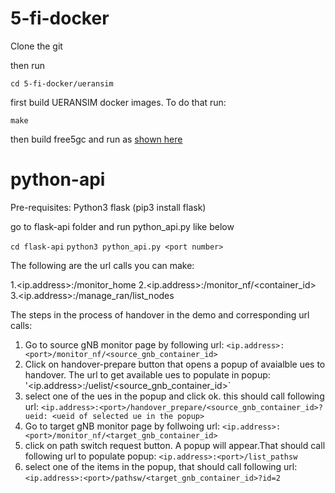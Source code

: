 # 5-fi-docker
Clone the git

then run

`cd 5-fi-docker/ueransim`

first build UERANSIM docker images. To do that run:

`make`

then build free5gc and run as [shown here](https://github.com/manoj1919/5-fi-docker/tree/master/free5gc-compose#readme)

# python-api
Pre-requisites:
Python3
flask (pip3 install flask)

go to flask-api folder and run python_api.py like below

`cd flask-api`
`python3 python_api.py <port number>`

The following are the url calls you can make:
 
 1.<ip.address>:<port>/monitor_home
 2.<ip.address>:<port>/monitor_nf/<container_id>
 3.<ip.address>:<port>/manage_ran/list_nodes
  
The steps in the process of handover in the demo and corresponding url calls:
  
  1. Go to source gNB monitor page by following url:
`<ip.address>:<port>/monitor_nf/<source_gnb_container_id>`
  2. Click on handover-prepare button that opens a popup of avaialble ues to handover. The url to get available ues to populate in popup:
  '<ip.address>:<port>/uelist/<source_gnb_container_id>`
  3. select one of the ues in the popup and click ok. this should call following url:
  `<ip.address>:<port>/handover_prepare/<source_gnb_container_id>?ueid: <ueid of selected ue in the popup>`
  4. Go to target gNB monitor page by follwoing url:
  `<ip.address>:<port>/monitor_nf/<target_gnb_container_id>`
  5. click on path switch request button. A popup will appear.That should call following url to populate popup:
  `<ip.address>:<port>/list_pathsw`
  6. select one of the items in the popup, that should call following url:
  `<ip.address>:<port>/pathsw/<target_gnb_container_id>?id=2`
  
